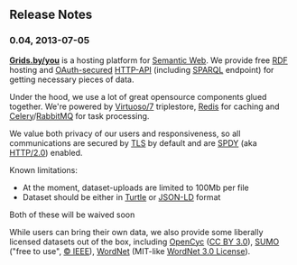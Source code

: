 ## Release Notes

### 0.04, 2013-07-05

**[Grids.by/you](http://grids.by/you)** is a hosting platform for [Semantic Web](https://en.wikipedia.org/wiki/Semantic_web). We provide free [RDF](http://www.w3.org/RDF/ "RDF - Semantic Web Standards") hosting and [OAuth-secured](http://oauth.net/core/1.0a/ "OAuth Core 1.0a") [HTTP-API](API.md) (including [SPARQL](http://www.w3.org/TR/2013/REC-sparql11-protocol-20130321/ "SPARQL 1.1 Protocol") endpoint) for getting necessary pieces of data.

Under the hood, we use a lot of great opensource components glued together. We're powered by [Virtuoso/7](http://virtuoso.openlinksw.com/dataspace/doc/dav/wiki/Main/ "Virtuoso Open-Source Wiki : Virtuoso Open-Source Edition") triplestore, [Redis](http://redis.io/ "Redis") for caching and [Celery](http://www.celeryproject.org/ "Homepage | Celery: Distributed Task Queue")/[RabbitMQ](http://www.rabbitmq.com/ "RabbitMQ - Messaging that just works") for task processing.

We value both privacy of our users and responsiveness, so all communications are secured by [TLS](https://en.wikipedia.org/wiki/Transport_Layer_Security) by default and are [SPDY](http://www.chromium.org/spdy "SPDY - The Chromium Projects") (aka [HTTP/2.0](https://en.wikipedia.org/wiki/HTTP_2.0)) enabled.

Known limitations:

* At the moment, dataset-uploads are limited to 100Mb per file
* Dataset should be either in [Turtle](http://www.w3.org/TeamSubmission/turtle/ "Turtle - Terse RDF Triple Language") or [JSON-LD](http://json-ld.org/ "JSON-LD - JSON for Linking Data") format

Both of these will be waived soon

While users can bring their own data, we also provide some liberally licensed datasets out of the box, including [OpenCyc](http://www.cyc.com/platform/opencyc) ([CC BY 3.0](http://creativecommons.org/licenses/by/3.0/ "Creative Commons – Attribution 3.0 Unported – CC BY 3.0")), [SUMO](http://www.ontologyportal.org/ "The Suggested Upper Merged Ontology (SUMO)") ("free to use", [© IEEE](http://suo.ieee.org/ "Standard Upper Ontology Working Group (SUO WG) - Home Page")), [WordNet](http://wordnet.princeton.edu/) (MIT-like [WordNet 3.0 License](http://casta-net.jp/~kuribayashi/multi/wns/eng/LICENSE)).
